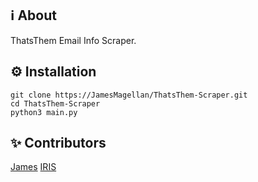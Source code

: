 ## ℹ️ About
ThatsThem Email Info Scraper.
## ⚙️ Installation
```
git clone https://JamesMagellan/ThatsThem-Scraper.git
cd ThatsThem-Scraper
python3 main.py
```
## ✨ Contributors
[James](https://github.com/JamesMagellan)
[IRIS](https://github.com/IRIS-Team)